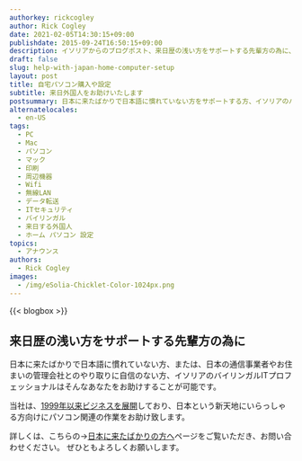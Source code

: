 ```yaml
---
authorkey: rickcogley
author: Rick Cogley
date: 2021-02-05T14:30:15+09:00
publishdate: 2015-09-24T16:50:15+09:00
description: イソリアからのブログポスト、来日歴の浅い方をサポートする先輩方の為に、外国人向け自宅パソコンシステム購入・設定サービス
draft: false
slug: help-with-japan-home-computer-setup
layout: post
title: 自宅パソコン購入や設定
subtitle: 来日外国人をお助けいたします
postsummary: 日本に来たばかりで日本語に慣れていない方をサポートする方、イソリアのバイリンガルITプロフェッショナルはそんなあなたをお助け致します。
alternatelocales:
  - en-US
tags:
  - PC
  - Mac
  - パソコン
  - マック
  - 印刷
  - 周辺機器
  - Wifi
  - 無線LAN
  - データ転送
  - ITセキュリティ
  - バイリンガル
  - 来日する外国人
  - ホーム パソコン 設定
topics:
  - アナウンス
authors:
  - Rick Cogley
images:
  - /img/eSolia-Chicklet-Color-1024px.png  
---
```


{{< blogbox >}}

## 来日歴の浅い方をサポートする先輩方の為に

日本に来たばかりで日本語に慣れていない方、または、日本の通信事業者やお住まいの管理会社とのやり取りに自信のない方、イソリアのバイリンガルITプロフェッショナルはそんなあなたをお助けすることが可能です。

当社は、[1999年以来ビジネスを展開](/about/)しており、日本という新天地にいらっしゃる方向けにパソコン関連の作業をお助け致します。

詳しくは、こちらの→[日本に来たばかりの方へ](http://esolia.co.jp/japan-expat-home-setup/)ページをご覧いただき、お問い合わせください。
ぜひともよろしくお願いします。
